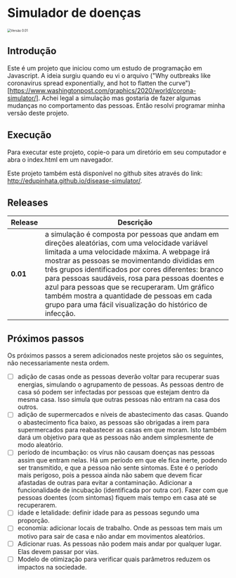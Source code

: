 # Simulador de doenças

<img src="/Users/pinhata/proj/disease-simulator/images/screen-shot-0.01.png" alt="Versão 0.01" style="zoom:50%;" />

## Introdução

Este é um projeto que iniciou como um estudo de programação em Javascript. A ideia surgiu quando eu vi o arquivo ("Why outbreaks like coronavirus spread exponentially, and hot to flatten the curve")[https://www.washingtonpost.com/graphics/2020/world/corona-simulator/]. Achei legal a simulação mas gostaria de fazer algumas mudanças no comportamento das pessoas. Então resolvi programar minha versão deste projeto.

## Execução

Para executar este projeto, copie-o para um diretório em seu computador e abra o index.html em um navegador.

Este projeto também está disponível no github sites através do link: http://edupinhata.github.io/disease-simulator/.



## Releases

| Release  | Descrição                                                    |
| -------- | ------------------------------------------------------------ |
| **0.01** | a simulação é composta por pessoas que andam em direções aleatórias, com uma velocidade variável limitada a uma velocidade máxima. A webpage irá mostrar as pessoas se movimentando divididas em três grupos identificados por cores diferentes: branco para pessoas saudáveis, rosa para pessoas doentes e azul para pessoas que se recuperaram. Um gráfico também mostra a quantidade de pessoas em cada grupo para uma fácil visualização do histórico de infecção. |

## Próximos passos

Os próximos passos a serem adicionados neste projetos são os seguintes, não necessariamente nesta ordem.

- [ ] adição de casas onde as pessoas deverão voltar para recuperar suas energias, simulando o agrupamento de pessoas. As pessoas dentro de casa só podem ser infectadas por pessoas que estejam dentro da mesma casa. Isso simula que outras pessoas não entram na casa dos outros.
- [ ] adição de supermercados e níveis de abastecimento das casas. Quando o abastecimento fica baixo, as pessoas são obrigadas a irem para supermercados para reabastecer as casas em que moram. Isto também dará um objetivo para que as pessoas não andem simplesmente de modo aleatório.
- [ ] período de incumbação: os vírus não causam doenças nas pessoas assim que entram nelas. Há um período em que ele fica inerte, podendo ser transmitido, e que a pessoa não sente sintomas. Este é o período mais perigoso, pois a pessoa ainda não sabem que devem ficar afastadas de outras para evitar a contaminação. Adicionar a funcionalidade de incubação (identificada por outra cor). Fazer com que pessoas doentes (com sintomas) fiquem mais tempo em casa até se recuperarem.
- [ ] idade e letalidade: definir idade para as pessoas segundo uma proporção. 
- [ ] economia: adicionar locais de trabalho. Onde as pessoas tem mais um motivo para sair de casa e não andar em movimentos aleatórios.
- [ ] Adicionar ruas. As pessoas não podem mais andar por qualquer lugar. Elas devem passar por vias.
- [ ] Modelo de otimização para verificar quais parâmetros reduzem os impactos na sociedade.
